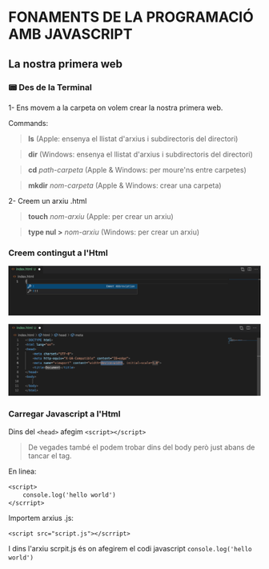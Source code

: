 # FONAMENTS DE LA PROGRAMACIÓ AMB JAVASCRIPT

## **La nostra primera web**

### 📟 Des de la Terminal

1- Ens movem a la carpeta on volem crear la nostra primera web.

Commands:

> **ls** (Apple: ensenya el llistat d'arxius i subdirectoris del directori)

> **dir** (Windows: ensenya el llistat d'arxius i subdirectoris del directori)

> **cd** *path-carpeta* (Apple & Windows: per moure'ns entre carpetes)

> **mkdir** *nom-carpeta* (Apple & Windows: crear una carpeta)

2- Creem un arxiu .html

> **touch** *nom-arxiu* (Apple: per crear un arxiu)

> **type nul >** *nom-arxiu* (Windows: per crear un arxiu)

### Creem contingut a l'Html

![Exemple de com crear el contingut en un arxiu Html](./primer-html.png)

![Exemple de com crear el contingut en un arxiu Html](./primer-html-sintaxi.png)

### Carregar Javascript a l'Html

Dins del ```<head>``` afegim ```<script></script>```

> De vegades també el podem trobar dins del body però just abans de tancar el tag.

En linea: 
```
<script>
    console.log('hello world')
</scrript>
```
Importem arxius .js:
```
<script src="script.js"></scrript>
```
I dins l'arxiu scrpit.js és on afegirem el codi javascript ```console.log('hello world')```
